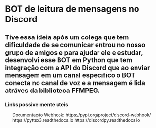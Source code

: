 <h1>
BOT de leitura de mensagens no Discord
</h1>

<h2>
Tive essa ideia após um colega que tem dificuldade de se comunicar entrou no nosso grupo de amigos e para ajudar ele e estudar,
desenvolvi esse BOT em Python que tem integração com a API do Discord que ao enviar mensagem em um canal especifico o BOT conecta
no canal de voz e a mensagem é lida atráves da biblioteca FFMPEG.
</h2>

<h3> Links possivelmente uteis </h3>

<ul>
Documentação Webhook:
https://pypi.org/project/discord-webhook/
https://pyttsx3.readthedocs.io
https://discordpy.readthedocs.io
</ul>